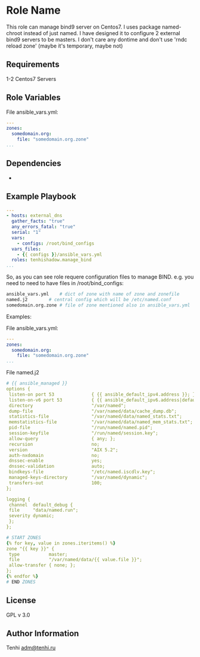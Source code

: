 Role Name
=========
This role can manage bind9 server on Centos7.
I uses package named-chroot instead of just named.
I have designed it to configure 2 external bind9 servers to be masters.
I don't care any dontime and don't use 'rndc reload zone' (maybe it's temporary, maybe not)

Requirements
------------
1-2 Centos7 Servers

Role Variables
--------------
File ansible_vars.yml:
```yaml
---
zones:
  somedomain.org:
    file: "somedomain.org.zone"
...
```

Dependencies
------------
-

Example Playbook
----------------

```yaml
---
- hosts: external_dns
  gather_facts: "true"
  any_errors_fatal: "true"
  serial: "1"
  vars:
    - configs: /root/bind_configs
  vars_files:
    - {{ configs }}/ansible_vars.yml
  roles: tenhishadow.manage_bind
...
```

So, as you can see role requere configuration files to manage BIND.
e.g. you need to need to have files in /root/bind_configs:
```bash
ansible_vars.yml	# dict of zone with name of zone and zonefile
named.j2		# central config which will be /etc/named.conf
somedomain.org.zone	# file of zone mentioned also in ansible_vars.yml
```
Examples:

File ansible_vars.yml:
```yaml
---
zones:
  somedomain.org:
    file: "somedomain.org.zone"
...
```
File named.j2
```yaml
# {{ ansible_managed }}
options {
 listen-on port 53              { {{ ansible_default_ipv4.address }}; };
 listen-on-v6 port 53           { {{ ansible_default_ipv6.address|default('none') }}; };
 directory                      "/var/named";
 dump-file                      "/var/named/data/cache_dump.db";
 statistics-file                "/var/named/data/named_stats.txt";
 memstatistics-file             "/var/named/data/named_mem_stats.txt";
 pid-file                       "/run/named/named.pid";
 session-keyfile                "/run/named/session.key";
 allow-query                    { any; };
 recursion                      no;
 version                        "AIX 5.2";
 auth-nxdomain                  no;
 dnssec-enable                  yes;
 dnssec-validation              auto;
 bindkeys-file                  "/etc/named.iscdlv.key";
 managed-keys-directory         "/var/named/dynamic";
 transfers-out                  100;
};

logging {
 channel  default_debug {
 file     "data/named.run";
 severity dynamic;
 };
};

# START ZONES
{% for key, value in zones.iteritems() %}
zone "{{ key }}" {
 type           master;
 file           "/var/named/data/{{ value.file }}";
 allow-transfer { none; };
};
{% endfor %}
# END ZONES

```

License
-------
GPL v 3.0

Author Information
------------------
Tenhi adm@tenhi.ru

